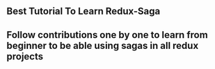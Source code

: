 ## Best Tutorial To Learn Redux-Saga
## Follow contributions one by one to learn from beginner to be able using sagas in all redux projects
